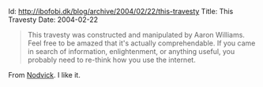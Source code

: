 Id: http://ibofobi.dk/blog/archive/2004/02/22/this-travesty
Title: This Travesty
Date: 2004-02-22

> This travesty was constructed and manipulated by Aaron Williams. Feel
> free to be amazed that it's actually comprehendable. If you came in
> search of information, enlightenment, or anything useful, you probably
> need to re-think how you use the internet.

From <a
href='http://www.gamespy.com/comics/nodwick/index.htm'>Nodvick</a>.
I like it.